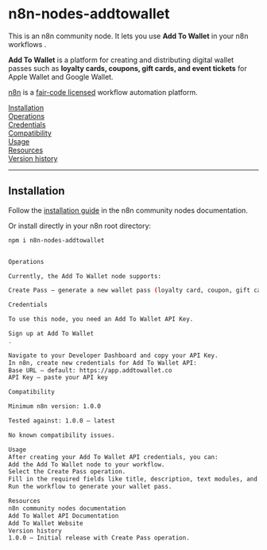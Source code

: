 # n8n-nodes-addtowallet

This is an n8n community node. It lets you use **Add To Wallet** in your n8n workflows .

**Add To Wallet** is a platform for creating and distributing digital wallet passes such as **loyalty cards, coupons, gift cards, and event tickets** for Apple Wallet and Google Wallet.

[n8n](https://n8n.io/) is a [fair-code licensed](https://docs.n8n.io/reference/license/) workflow automation platform.

[Installation](#installation)  
[Operations](#operations)  
[Credentials](#credentials)  
[Compatibility](#compatibility)  
[Usage](#usage)  
[Resources](#resources)  
[Version history](#version-history)  

---

## Installation

Follow the [installation guide](https://docs.n8n.io/integrations/community-nodes/installation/) in the n8n community nodes documentation.

Or install directly in your n8n root directory:

```bash
npm i n8n-nodes-addtowallet


Operations

Currently, the Add To Wallet node supports:

Create Pass – generate a new wallet pass (loyalty card, coupon, gift card, or event ticket).

Credentials

To use this node, you need an Add To Wallet API Key.

Sign up at Add To Wallet
.

Navigate to your Developer Dashboard and copy your API Key.
In n8n, create new credentials for Add To Wallet API:
Base URL – default: https://app.addtowallet.co
API Key – paste your API key

Compatibility

Minimum n8n version: 1.0.0

Tested against: 1.0.0 – latest

No known compatibility issues.

Usage
After creating your Add To Wallet API credentials, you can:
Add the Add To Wallet node to your workflow.
Select the Create Pass operation.
Fill in the required fields like title, description, text modules, and images.
Run the workflow to generate your wallet pass.

Resources
n8n community nodes documentation
Add To Wallet API Documentation
Add To Wallet Website
Version history
1.0.0 – Initial release with Create Pass operation.